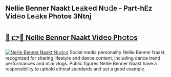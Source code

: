 ## Nellie Benner Naakt Le𝚊k𝚎d N𝚞𝚍e - Part-hEz Vid𝚎o Le𝚊ks Photos 3Ntnj

# <h2><a href="http://fb6fgg.evod.top/?m=Nellie+Benner+Naakt">🔗 👉🔴 Nellie Benner Naakt Vid𝚎o Ph𝚘t𝚘s</a></h2>

[![Nellie Benner Naakt N𝚞d𝚎s](https://i.imgur.com/8V9OHl7.gif)](http://fb6fgg.evod.top/?m=Nellie+Benner+Naakt)
Social media personality Nellie Benner Naakt, recognized for sharing lifestyle and dance content, including dance trend performances and mini vlogs. Public figures Nellie Benner Naakt have a responsibility to uphold ethical standards and set a good example. 
